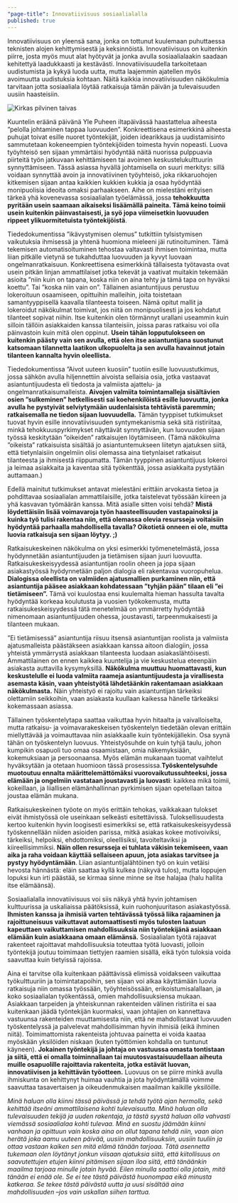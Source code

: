 ```yaml
---
"page-title": Innovatiivisuus sosiaalialalla
published: true
---
```






Innovatiivisuus on yleensä sana, jonka on tottunut kuulemaan puhuttaessa teknisten alojen kehittymisestä ja keksinnöistä. Innovatiivisuus on kuitenkin piirre, josta myös muut alat hyötyvät ja jonka avulla sosiaalialaakin saadaan kehitettyä laadukkaasti ja kestävästi.
Innovatiivisuudella tarkoitetaan uudistumista ja kykyä luoda uutta, mutta laajemmin ajatellen myös avoimuutta uudistuksia kohtaan. Näitä kaikkia innovatiivisuuden näkökulmia tarvitaan jotta sosiaaliala löytää ratkaisuja tämän päivän ja tulevaisuuden uusiin haasteisiin.

![Kirkas pilvinen taivas]({{site.baseurl}}/uploaded-images/kirkas-pilvinen-taivas.jpeg)

Kuuntelin eräänä päivänä Yle Puheen iltapäivässä haastattelua aiheesta ”pelolla johtaminen tappaa luovuuden”. Konkreettisena esimerkkinä aiheesta puhujat toivat esille nuoret työntekijät, joiden idearikkaus ja uudistamisinto sammutetaan kokeneempien työntekijöiden toimesta hyvin nopeasti. Luova työyhteisö sen sijaan ymmärtäisi hyödyntää näitä nuorissa pulppuavia piirteitä työn jatkuvaan kehittämiseen tai avoimen keskustelukulttuurin synnyttämiseen. Tässä asiassa hyvällä johtamisella on suuri merkitys: sillä voidaan synnyttää avoin ja innovatiivinen työyhteisö, joka rikkaruohojen kitkemisen sijaan antaa kaikkien kukkien kukkia ja osaa hyödyntää monipuolisia ideoita omaksi parhaakseen. Aihe on mielestäni erityisen tärkeä yhä kovenevassa sosiaalialan työelämässä, jossa **tehokkuutta pyritään usein saamaan aikaiseksi lisäämällä paineita. Tämä keino toimii usein kuitenkin päinvastaisesti, ja syö jopa viimeisetkin luovuuden rippeet ylikuormitetuista työntekijöistä**.

Tiededokumentissa ”ikävystymisen olemus” tutkittiin tylsistymisen vaikutuksia ihmisessä ja yhtenä huomiona mieleeni jäi rutinoituminen. Tämä tekemisen automatisoituminen tehostaa valtavasti ihmisen toimintaa, mutta liian pitkälle vietynä se tukahduttaa luovuuden ja kyvyt luovaan ongelmanratkaisuun. Konkreettisena esimerkkinä tällaisesta työtavasta ovat usein pitkän linjan ammattilaiset jotka tekevät ja vaativat muitakin tekemään asioita ”niin kuin on tapana, koska niin on aina tehty ja tämä tapa on hyväksi koettu”. Tai ”koska niin vain on”. Tällainen asiantuntijuus perustuu lokeroituun osaamiseen, opittuihin malleihin, joita toistetaan samantyyppisellä kaavalla tilanteesta toiseen. Nämä opitut mallit ja lokeroidut näkökulmat toimivat, jos niitä on monipuolisesti ja jos kohdatut tilanteet sopivat niihin. Itse kuitenkin olen törmännyt urallani useammin kuin silloin tällöin asiakkaiden kanssa tilanteisiin, joissa paras ratkaisu voi olla päinvastoin kuin mitä olen oppinut. **Usein tähän lopputulokseen on kuitenkin päästy vain sen avulla, että olen itse asiantuntijana suostunut katsomaan tilannetta laatikon ulkopuolelta ja sen avulla havainnut jotain tilanteen kannalta hyvin oleellista.**

Tiededokumentissa ”Aivot uuteen kuosiin” tuotiin esille luovuustutkimus, jossa sähkön avulla hiljennettiin aivoista sellaisia osia, jotka vastaavat asiantuntijuudesta eli tiedosta ja valmiista ajattelu- ja ongelmanratkaisumalleista. **Aivojen valmiita toimintamalleja sisältävien osien ”sulkeminen” hetkellisesti sai koehenkilöistä esille luovuutta, jonka avulla he pystyivät selviytymään uudenlaisista tehtävistä paremmin; ratkaisemalla ne tiedon sijaan luovuudella.** Tämän tyyppiset tutkimukset tuovat hyvin esille innovatiivisuuden syntymekanismia sekä sitä ristiriitaa, minkä tehokkuuspyrkimykset näyttävät synnyttävän, kun luovuuden sijaan työssä keskitytään ”oikeiden” ratkaisujen löytämiseen. (Tämä näkökulma ”oikeista” ratkaisuista sisältää jo asiantuntemukseen liitetyn ajatuksen siitä, että tietynlaisiin ongelmiin olisi olemassa aina tietynlaiset ratkaisut tilanteesta ja ihmisestä riippumatta. Tämän tyyppinen asiantuntijuus lokeroi ja leimaa asiakkaita ja kaventaa sitä työkenttää, jossa asiakkaita pystytään auttamaan.)

Edellä mainitut tutkimukset antavat mielestäni erittäin arvokasta tietoa ja pohdittavaa sosiaalialan ammattilaisille, jotka taistelevat työssään kiireen ja yhä kasvavan työmäärän kanssa. Mitä asialle sitten voisi tehdä? **Mistä löydettäisiin lisää voimavaroja työn haasteellisuuden vastapainoksi ja kuinka työ tulisi rakentaa niin, että olemassa olevia resursseja voitaisiin hyödyntää parhaalla mahdollisella tavalla? Oikotietä onneen ei ole, mutta luovia ratkaisuja sen sijaan löytyy. ;)**

Ratkaisukeskeinen näkökulma on yksi esimerkki työmenetelmästä, jossa hyödynnetään asiantuntijuuden ja tietämisen sijaan juuri luovuutta. Ratkaisukeskeisyydessä asiantuntijan roolin oheen ja jopa sijaan asiakastyössä hyödynnetään paljon dialogia eli rakentavaa vuoropuhelua. **Dialogissa oleellista on valmiiden ajatusmallien purkaminen niin, että asiantuntija pääsee asiakkaan kohdatessaan ”tyhjän pään” tilaan eli ”ei tietämiseen”.** Tämä voi kuulostaa ensi kuulemalta hieman hassulta tavalta hyödyntää korkeaa koulutusta ja vuosien työkokemusta, mutta ratkaisukeskeisyydessä tätä menetelmää on ymmärretty hyödyntää nimenomaan asiantuntijuuden ohessa, joustavasti, tarpeenmukaisesti ja tilanteen mukaan.

”Ei tietämisessä” asiantuntija riisuu itsensä asiantuntijan roolista ja valmiista ajatusmalleista päästäkseen asiakkaan kanssa aitoon dialogiin, jossa yhteistä ymmärrystä asiakkaan tilanteesta luodaan asiakaslähtöisesti. Ammattilainen on ennen kaikkea kuuntelija ja vie keskustelua eteenpäin asiakasta auttavilla kysymyksillä. **Näkökulma muuttuu huomattavasti, kun keskustelulle ei luoda valmiita raameja asiantuntijuudesta ja virallisesta asemasta käsin, vaan yhteistyötä lähdetäänkin rakentamaan asiakkaan näkökulmasta.** Näin yhteistyö ei rajoitu vain asiantuntijan tärkeiksi olettamiin seikkoihin, vaan asiakasta kuullaan kaikessa hänelle tärkeäksi kokemassaan asiassa.

Tällainen työskentelytapa saattaa vaikuttaa hyvin hitaalta ja vaivalloiselta, mutta ratkaisu- ja voimavarakeskeisen työskentelyn tiedetään olevan erittäin miellyttävää ja voimauttavaa niin asiakkaalle kuin työntekijällekin. Osa syynä tähän on työskentelyn luovuus. Yhteistyösuhde on kuin tyhjä taulu, johon kumpikin osapuoli tuo omaa osaamistaan, omia näkemyksiään, kokemuksiaan ja persoonaansa. Myös elämän mukanaan tuomat vaihtelut hyväksytään ja otetaan huomioon tässä prosessissa.**Työskentelysuhde muotoutuu ennalta määrittelemättömäksi vuorovaikutussuhteeksi, jossa elämään ja ongelmiin vastataan joustavasti ja luovasti**: kaikkea mikä toimii, kokeillaan, ja liiallisen elämänhallinnan pyrkimisen sijaan opetellaan taitoa joustaa elämän mukana.

Ratkaisukeskeinen työote on myös erittäin tehokas, vaikkakaan tulokset eivät ihmistyössä ole useinkaan selkeästi esitettävissä. Tuloksellisuudesta kertoo kuitenkin hyvin loogisesti esimerkiksi se, että ratkaisukeskeisyydessä työskennellään niiden asioiden parissa, mitkä asiakas kokee motivoiviksi, tärkeiksi, helpoiksi, ehdottomiksi, oleellisiksi, tavoiteltaviksi ja kiireellisimmiksi. **Näin ollen resursseja ei tuhlata väkisin tekemiseen, vaan aika ja raha voidaan käyttää sellaiseen apuun, jota asiakas tarvitsee ja pystyy hyödyntämään**. Liian asiantuntijalähtöinen työ on kuin vetäisi hevosta hännästä: eläin saattaa kyllä kulkea (näkyvä tulos), mutta loppujen lopuksi kun irti päästää, se kirmaa sinne minne se itse halajaa (halu hallita itse elämäänsä). 

Sosiaalialalla innovatiivisuus voi siis näkyä yhtä hyvin johtamisen kulttuurissa ja uskaliaissa päätöksissä, kuin ruohonjuuritason asiakastyössä. **Ihmisten kanssa ja ihmisiä varten tehtävässä työssä liika rajaaminen ja rajoittuneisuus vaikuttavat automaattisesti myös tulosten laatuun kapeuttaen vaikuttamisen mahdollisuuksia niin työntekijänä asiakkaan elämään kuin asiakkaana omaan elämänsä.** Sosiaalialan työtä rajaavat rakenteet rajoittavat mahdollisuuksia toteuttaa työtä luovasti, jolloin työntekijä joutuu toimimaan tiettyjen raamien sisällä, eikä työn tuloksia voida saavuttaa kuin tietyissä rajoissa. 

Aina ei tarvitse olla kuitenkaan päättävissä elimissä voidakseen vaikuttaa työkulttuuriin ja toimintatapoihin, sen sijaan voi alkaa käyttämään luovia ratkaisuja niin omassa työssään, työyhteisössään, erikoistumisalallaan, ja koko sosiaalialan työkentässä, omien mahdollisuuksiensa mukaan. Asiakkaan tarpeiden ja yhteiskunnan rakenteiden välinen ristiriita ei saa kuitenkaan jäädä työntekijän kuormaksi, vaan johtajien on kannettava vastuunsa rakenteiden muuttamisesta niin, että ne mahdollistavat luovuuden työskentelyssä ja palvelevat mahdollisimman hyvin ihmisiä (eikä ihminen niitä). Toimimattomista rakenteista johtuvaa painetta ei voida kaataa myöskään yksilöiden niskaan (kuten työttömien kohdalla on tuntunut käyneen). **Jokainen työntekijä ja johtaja on vastuussa omasta tontistaan ja siitä, että ei omalla toiminnallaan tai muutosvastaisuudellaan aiheuta muille osapuolille rajoittavia rakenteita, jotka estävät luovan, innovatiivisen ja kehittävän työotteen.** Luovuus on se piirre minkä avulla ihmiskunta on kehittynyt huimaa vauhtia ja jota hyödyntämällä voimme saavuttaa tasavertaisen ja oikeudenmukaisen maailman kaikille yksilöille.

_Minä haluan olla kiinni tässä päivässä ja tehdä työtä ajan hermolla, sekä kehittää itseäni ammattilaisena kohti tulevaisuutta. Minä haluan olla tulevaisuuden tekijä ja uuden rakentaja, ja tästä syystä haluan olla vahvasti viemässä sosiaalialaa kohti tulevaa. Minä en suostu jäämään kiinni vanhaan ja opittuun vain koska aina on ollut tapana tehdä niin, vaan aion herätä joka aamu uuteen päivää, uusiin mahdollisuuksiin, uusiin tuuliin ja ottaa vastaan kaiken sen mitä elämä tänään tarjoaa. Tätä asennetta tukemaan olen löytänyt jonkun viisaan ajatuksia siitä, että kiitollisuus on saavutettujen etujen kiinni pitämisen sijaan iloa siitä, että tänäänkin maailma tarjoaa minulle jotain hyvää. Eilen minulla saattoi olla jotain, mitä tänään ei enää ole. Se ei tee tästä päivästä huonompaa eikä minusta katkeraa. Se tekee tästä päivästä uutta ja uusi sisältää aina mahdollisuuden –jos vain uskallan siihen tarttua._
